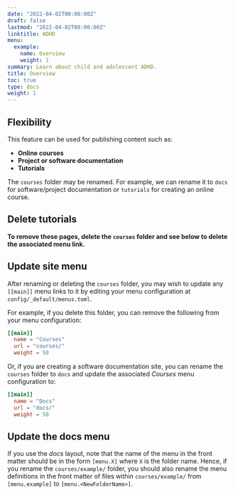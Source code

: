 ```yaml
---
date: "2022-04-02T00:00:00Z"
draft: false
lastmod: "2022-04-02T00:00:00Z"
linktitle: ADHD
menu:
  example:
    name: Overview
    weight: 1
summary: Learn about child and adolescent ADHD.
title: Overview
toc: true
type: docs
weight: 1
---
```


## Flexibility

This feature can be used for publishing content such as:

- **Online courses**
- **Project or software documentation**
- **Tutorials**

The `courses` folder may be renamed.
For example, we can rename it to `docs` for software/project documentation or `tutorials` for creating an online course.

## Delete tutorials

**To remove these pages, delete the `courses` folder and see below to delete the associated menu link.**

## Update site menu

After renaming or deleting the `courses` folder, you may wish to update any `[[main]]` menu links to it by editing your menu configuration at `config/_default/menus.toml`.

For example, if you delete this folder, you can remove the following from your menu configuration:

```toml
[[main]]
  name = "Courses"
  url = "courses/"
  weight = 50
```

Or, if you are creating a software documentation site, you can rename the `courses` folder to `docs` and update the associated _Courses_ menu configuration to:

```toml
[[main]]
  name = "Docs"
  url = "docs/"
  weight = 50
```

## Update the docs menu

If you use the _docs_ layout, note that the name of the menu in the front matter should be in the form `[menu.X]` where `X` is the folder name.
Hence, if you rename the `courses/example/` folder, you should also rename the menu definitions in the front matter of files within `courses/example/` from `[menu.example]` to `[menu.<NewFolderName>]`.
